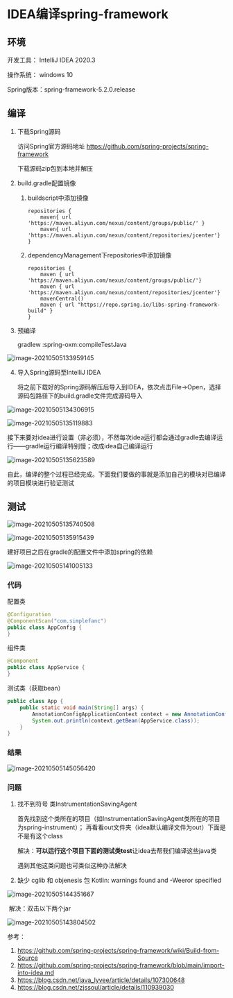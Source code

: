 # IDEA编译spring-framework

## 环境

开发工具： IntelliJ IDEA 2020.3

操作系统： windows 10

Spring版本：spring-framework-5.2.0.release

## 编译

1. 下载Spring源码

   访问Spring官方源码地址 https://github.com/spring-projects/spring-framework
   
   下载源码zip包到本地并解压

2. build.gradle配置镜像

    1. buildscript中添加镜像

       ```
       repositories {
           maven{ url 'https://maven.aliyun.com/nexus/content/groups/public/' }
           maven{ url 'https://maven.aliyun.com/nexus/content/repositories/jcenter'}
       }
       ```

    2. dependencyManagement下repositories中添加镜像

       ```
       repositories {
           maven { url 'https://maven.aliyun.com/nexus/content/groups/public/'}
           maven { url 'https://maven.aliyun.com/nexus/content/repositories/jcenter'}
           mavenCentral()
           maven { url "https://repo.spring.io/libs-spring-framework-build" }
       }
       ```

3. 预编译

   gradlew :spring-oxm:compileTestJava

![image-20210505133959145](https://gitee.com/cf_9909/image_bed/raw/master/images/image-20210505133959145.png)

4. 导入Spring源码至IntelliJ IDEA

   将之前下载好的Spring源码解压后导入到IDEA，依次点击File->Open，选择源码包路径下的build.gradle文件完成源码导入

![image-20210505134306915](https://gitee.com/cf_9909/image_bed/raw/master/images/image-20210505134306915.png)

![image-20210505135119883](https://gitee.com/cf_9909/image_bed/raw/master/images/image-20210505135119883.png)

接下来要对idea进行设置（非必须），不然每次idea运行都会通过gradle去编译运行——gradle运行编译特别慢；改成idea自己编译运行

![image-20210505135623589](https://gitee.com/cf_9909/image_bed/raw/master/images/image-20210505135623589.png)

自此，编译的整个过程已经完成。下面我们要做的事就是添加自己的模块对已编译的项目模块进行验证测试

## 测试

![image-20210505135740508](https://gitee.com/cf_9909/image_bed/raw/master/images/image-20210505135740508.png)

![image-20210505135915439](https://gitee.com/cf_9909/image_bed/raw/master/images/image-20210505135915439.png)

建好项目之后在gradle的配置文件中添加spring的依赖

![image-20210505141005133](https://gitee.com/cf_9909/image_bed/raw/master/images/image-20210505141005133.png)

### 代码

配置类

```java
@Configuration
@ComponentScan("com.simplefanc")
public class AppConfig {
}
```

组件类

```java
@Component
public class AppService {
}
```

测试类（获取bean）

```java
public class App {
	public static void main(String[] args) {
		AnnotationConfigApplicationContext context = new AnnotationConfigApplicationContext(AppConfig.class);
		System.out.println(context.getBean(AppService.class));
	}
}
```

### 结果

![image-20210505145056420](https://gitee.com/cf_9909/image_bed/raw/master/images/image-20210505145056420.png)

### 问题

1. 找不到符号 类InstrumentationSavingAgent

   首先找到这个类所在的项目（如InstrumentationSavingAgent类所在的项目为spring-instrument）；
   再看看out文件夹（idea默认编译文件为out）下面是不是有这个class

   解决：**可以运行这个项目下面的测试类test**让idea去帮我们编译这些java类

   遇到其他这类问题也可类似这种办法解决

2. 缺少 cglib 和 objenesis 包
   Kotlin: warnings found and -Weeror specified

![image-20210505144351667](https://gitee.com/cf_9909/image_bed/raw/master/images/image-20210505144351667.png)

​		解决：双击以下两个jar

![image-20210505143804502](https://gitee.com/cf_9909/image_bed/raw/master/images/image-20210505143804502.png)



参考：

1. https://github.com/spring-projects/spring-framework/wiki/Build-from-Source
2. https://github.com/spring-projects/spring-framework/blob/main/import-into-idea.md
3. https://blog.csdn.net/java_lyvee/article/details/107300648
4. https://blog.csdn.net/zjssoul/article/details/110939030